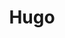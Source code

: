---
title: Hugo
description: Static site generator - https://gohugo.io/
image: logo.svg

# Badge style
style:
    background: "#FFDD00" 
    # color: "#000000" # black
    # color: "#fff" # white
---